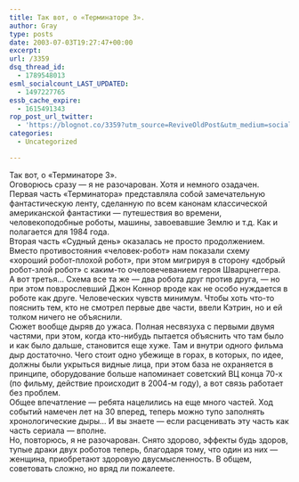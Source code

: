 ```yaml
---
title: Так вот, о «Терминаторе 3».
author: Gray
type: posts
date: 2003-07-03T19:27:47+00:00
excerpt:
url: /3359
dsq_thread_id:
  - 1789548013
esml_socialcount_LAST_UPDATED:
  - 1497227765
essb_cache_expire:
  - 1615491343
rop_post_url_twitter:
  - 'https://blognot.co/3359?utm_source=ReviveOldPost&utm_medium=social&utm_campaign=ReviveOldPost'
categories:
  - Uncategorized

---
```








Так вот, о &#171;Терминаторе 3&#187;.  
Оговорюсь сразу &#8212; я не разочарован. Хотя и немного озадачен.  
Первая часть &#171;Терминатора&#187; представляла собой замечательную фантастическую ленту, сделанную по всем канонам классической американской фантастики &#8212; путешествия во времени, человекоподобные роботы, машины, завоевавшие Землю и т.д. Как и полагается для 1984 года.  
Вторая часть &#171;Судный день&#187; оказалась не просто продолжением. Вместо противостояния &#171;человек-робот&#187; нам показали схему &#171;хороший робот-плохой робот&#187;, при этом мигрируя в сторону &#171;добрый робот-злой робот&#187; с каким-то очеловечеванием героя Шварцнеггера.  
А вот третья&#8230; Схема все та же &#8212; два робота друг против друга, &#8212; но при этом повзрослевший Джон Коннор вроде как не особо нуждается в роботе как друге. Человеческих чувств минимум. Чтобы хоть что-то пояснить тем, кто не смотрел первые две части, ввели Кэтрин, но и ей толком ничего не объяснили.  
Сюжет вообще дыряв до ужаса. Полная несвязуха с первыми двумя частями, при этом, когда кто-нибудь пытается объяснить что там было и как было дальше, становится еще хуже. Там и внутри одного фильма дыр достаточно. Чего стоит одно убежище в горах, в которых, по идее, должны были укрыться видные лица, при этом база не охраняется в принципе, оборудование больше напоминает советский ВЦ конца 70-х (по фильму, действие происходит в 2004-м году), а вот связь работает без проблем.  
Общее впечатление &#8212; ребята нацелились на еще много частей. Ход событий намечен лет на 30 вперед, теперь можно тупо заполнять хронологические дыры&#8230; И вы знаете &#8212; если расценивать эту часть как часть сериала &#8212; вполне.  
Но, повторюсь, я не разочарован. Снято здорово, эффекты будь здоров, тупые драки двух роботов теперь, благодаря тому, что один из них &#8212; женщина, приобретают здоровую двусмысленность. В общем, советовать сложно, но вряд ли пожалеете.